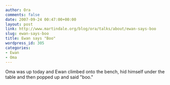 ```yaml
---
author: Ora
comments: false
date: 2007-09-24 00:47:00+00:00
layout: post
link: http://www.martindale.org/blog/ora/talks/about/ewan-says-boo
slug: ewan-says-boo
title: Ewan says "Boo"
wordpress_id: 305
categories:
- Ewan
- Oma
---
```


Oma was up today and Ewan climbed onto the bench, hid himself under the table and then popped up and said "boo."
